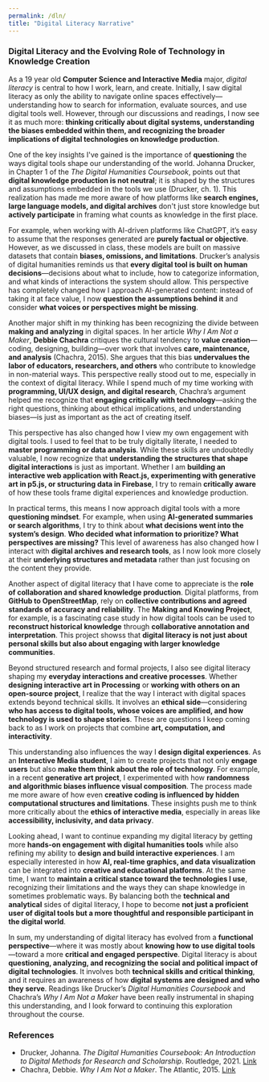 ```yaml
---
permalink: /dln/
title: "Digital Literacy Narrative"
---
```


### Digital Literacy and the Evolving Role of Technology in Knowledge Creation

As a 19 year old **Computer Science and Interactive Media** major, *digital literacy* is central to how I work, learn, and create. Initially, I saw digital literacy as only the ability to navigate online spaces effectively—understanding how to search for information, evaluate sources, and use digital tools well. However, through our discussions and readings, I now see it as much more: **thinking critically about digital systems, understanding the biases embedded within them, and recognizing the broader implications of digital technologies on knowledge production**.

One of the key insights I've gained is the importance of **questioning** the ways digital tools shape our understanding of the world. Johanna Drucker, in Chapter 1 of the *The Digital Humanities Coursebook*, points out that **digital knowledge production is not neutral**; it is shaped by the structures and assumptions embedded in the tools we use (Drucker, ch. 1). This realization has made me more aware of how platforms like **search engines, large language models, and digital archives** don't just store knowledge but **actively participate** in framing what counts as knowledge in the first place.

For example, when working with AI-driven platforms like ChatGPT, it’s easy to assume that the responses generated are **purely factual or objective**. However, as we discussed in class, these models are built on massive datasets that contain **biases, omissions, and limitations**. Drucker’s analysis of digital humanities reminds us that **every digital tool is built on human decisions**—decisions about what to include, how to categorize information, and what kinds of interactions the system should allow. This perspective has completely changed how I approach AI-generated content: instead of taking it at face value, I now **question the assumptions behind it** and consider **what voices or perspectives might be missing**.

Another major shift in my thinking has been recognizing the divide between **making and analyzing** in digital spaces. In her article *Why I Am Not a Maker*, **Debbie Chachra** critiques the cultural tendency to **value creation**—coding, designing, building—over work that involves **care, maintenance, and analysis** (Chachra, 2015). She argues that this bias **undervalues the labor of educators, researchers, and others** who contribute to knowledge in non-material ways. This perspective really stood out to me, especially in the context of digital literacy. While I spend much of my time working with **programming, UI/UX design, and digital research**, Chachra’s argument helped me recognize that **engaging critically with technology**—asking the right questions, thinking about ethical implications, and understanding biases—is just as important as the act of creating itself.

This perspective has also changed how I view my own engagement with digital tools. I used to feel that to be truly digitally literate, I needed to **master programming or data analysis**. While these skills are undoubtedly valuable, I now recognize that **understanding the structures that shape digital interactions** is just as important. Whether I am **building an interactive web application with React.js, experimenting with generative art in p5.js, or structuring data in Firebase**, I try to remain **critically aware** of how these tools frame digital experiences and knowledge production.

In practical terms, this means I now approach digital tools with a more **questioning mindset**. For example, when using **AI-generated summaries or search algorithms**, I try to think about **what decisions went into the system’s design**. **Who decided what information to prioritize? What perspectives are missing?** This level of awareness has also changed how I interact with **digital archives and research tools**, as I now look more closely at their **underlying structures and metadata** rather than just focusing on the content they provide.

Another aspect of digital literacy that I have come to appreciate is the **role of collaboration and shared knowledge production**. Digital platforms, from **GitHub to OpenStreetMap**, rely on **collective contributions and agreed standards of accuracy and reliability**. The **Making and Knowing Project**, for example, is a fascinating case study in how digital tools can be used to **reconstruct historical knowledge** through **collaborative annotation and interpretation**. This project showss that **digital literacy is not just about personal skills but also about engaging with larger knowledge communities**.

Beyond structured research and formal projects, I also see digital literacy shaping my **everyday interactions and creative processes**. Whether **designing interactive art in Processing** or **working with others on an open-source project**, I realize that the way I interact with digital spaces extends beyond technical skills. It involves an **ethical side**—considering **who has access to digital tools, whose voices are amplified, and how technology is used to shape stories**. These are questions I keep coming back to as I work on projects that combine **art, computation, and interactivity**.

This understanding also influences the way I **design digital experiences**. As an **Interactive Media student**, I aim to create projects that not only **engage users** but also **make them think about the role of technology**. For example, in a recent **generative art project**, I experimented with how **randomness and algorithmic biases influence visual composition**. The process made me more aware of how even **creative coding is influenced by hidden computational structures and limitations**. These insights push me to think more critically about the **ethics of interactive media**, especially in areas like **accessibility, inclusivity, and data privacy**.

Looking ahead, I want to continue expanding my digital literacy by getting more **hands-on engagement with digital humanities tools** while also refining my ability to **design and build interactive experiences**. I am especially interested in how **AI, real-time graphics, and data visualization** can be integrated into **creative and educational platforms**. At the same time, I want to **maintain a critical stance toward the technologies I use**, recognizing their limitations and the ways they can shape knowledge in sometimes problematic ways. By balancing both the **technical and analytical** sides of digital literacy, I hope to become **not just a proficient user of digital tools but a more thoughtful and responsible participant in the digital world**.

In sum, my understanding of digital literacy has evolved from a **functional perspective**—where it was mostly about **knowing how to use digital tools**—toward a more **critical and engaged perspective**. Digital literacy is about **questioning, analyzing, and recognizing the social and political impact of digital technologies**. It involves both **technical skills and critical thinking**, and it requires an awareness of how **digital systems are designed and who they serve**. Readings like Drucker’s *Digital Humanities Coursebook* and Chachra’s *Why I Am Not a Maker* have been really instrumental in shaping this understanding, and I look forward to continuing this exploration throughout the course.

### References

- Drucker, Johanna. *The Digital Humanities Coursebook: An Introduction to Digital Methods for Research and Scholarship*. Routledge, 2021. [Link](https://www.taylorfrancis.com/chapters/mono/10.4324/9781003106531-1/digital-humanities-overview-johanna-drucker?context=ubx&refId=d32fa15e-299e-4b0e-a0b7-496606198488)
- Chachra, Debbie. *Why I Am Not a Maker*. The Atlantic, 2015. [Link](https://www.theatlantic.com/technology/archive/2015/01/why-i-am-not-a-maker/384767/)
